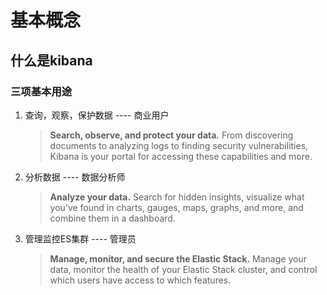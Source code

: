 # 基本概念

## 什么是kibana

### 三项基本用途

1. 查询，观察，保护数据 ---- 商业用户

   >**Search, observe, and protect your data.** From discovering documents to analyzing logs to finding security vulnerabilities, Kibana is your portal for accessing these capabilities and more.

2. 分析数据 ---- 数据分析师

   >**Analyze your data.** Search for hidden insights, visualize what you’ve found in charts, gauges, maps, graphs, and more, and combine them in a dashboard.

3. 管理监控ES集群 ---- 管理员

   >**Manage, monitor, and secure the Elastic Stack.** Manage your data, monitor the health of your Elastic Stack cluster, and control which users have access to which features.

